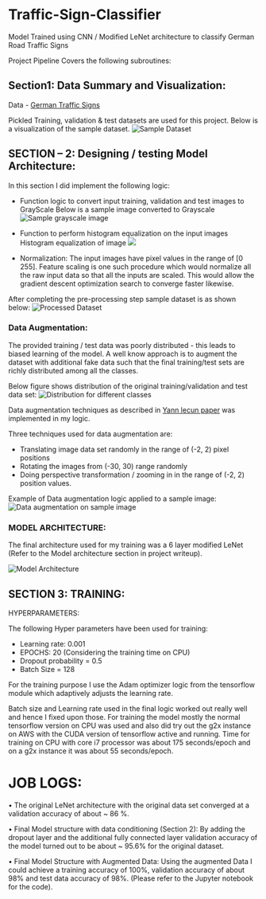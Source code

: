 # Traffic-Sign-Classifier
Model Trained using CNN / Modified LeNet architecture to classify German Road Traffic Signs

Project Pipeline Covers the following subroutines:

## Section1: Data Summary and Visualization:
  
  Data - [German Traffic Signs](http://benchmark.ini.rub.de/?section=gtsrb&subsection=dataset)

  Pickled Training, validation & test datasets are used for this project. 
  Below is a visualization of the sample dataset.
  ![Sample Dataset](https://raw.github.com/aranga81/Traffic-Sign-Classifier/master/output%20images/dataset.png)
    
## SECTION – 2: Designing / testing Model Architecture:

In this section I did implement the following logic:
- Function logic to convert input training, validation and test images to GrayScale
Below is a sample image converted to Grayscale
![Sample grayscale image](https://raw.github.com/aranga81/Traffic-Sign-Classifier/master/output%20images/grayscale.png)

- Function to perform histogram equalization on the input images
Histogram equalization of image
![](https://raw.github.com/aranga81/Traffic-Sign-Classifier/master/output%20images/histogramequalization.png)

- Normalization: 
            The input images have pixel values in the range of [0 255]. Feature scaling is one such procedure which would normalize all the raw input data so that all the inputs are scaled. This would allow the gradient descent optimization search to converge faster likewise.

After completing the pre-processing step sample dataset is as shown below:
![Processed Dataset](https://raw.github.com/aranga81/Traffic-Sign-Classifier/master/output%20images/datapreprocessing.png)


### Data Augmentation:
The provided training / test data was poorly distributed - this leads to biased learning of the model. A well know approach is to augment the dataset with additional fake data such that the final training/test sets are richly distributed among all the classes.

Below figure shows distribution of the original training/validation and test data set:
![Distribution for different classes](https://raw.github.com/aranga81/Traffic-Sign-Classifier/master/output%20images/datadistribution.png)

Data augmentation techniques as described in [Yann lecun paper](http://yann.lecun.com/exdb/publis/pdf/sermanet-ijcnn-11.pdf)
was implemented in my logic. 

Three techniques used for data augmentation are:
-	Translating image data set randomly in the range of (-2, 2) pixel positions
-	Rotating the images from (-30, 30) range randomly
-	Doing perspective transformation / zooming in in the range of (-2, 2) position values.

Example of Data augmentation logic applied to a sample image:
![Data augmentation on sample image](https://raw.github.com/aranga81/Traffic-Sign-Classifier/master/output%20images/dataaugmentation.png)

### MODEL ARCHITECTURE:

The final architecture used for my training was a 6 layer modified LeNet (Refer to the Model architecture section in project writeup).

![Model Architecture](https://raw.github.com/aranga81/Traffic-Sign-Classifier/master/output%20images/ModifiedLeNetModel.PNG)

## SECTION 3: TRAINING:
HYPERPARAMETERS:

The following Hyper parameters have been used for training:

-	Learning rate: 0.001
-	EPOCHS: 20 (Considering the training time on CPU)
-	Dropout probability = 0.5
-	Batch Size = 128

For the training purpose I use the Adam optimizer logic from the tensorflow module which adaptively adjusts the learning rate. 

Batch size and Learning rate used in the final logic worked out really well and hence I fixed upon those.
For training the model mostly the normal tensorflow version on CPU was used and also did try out the g2x instance on AWS with the CUDA version of tensorflow active and running. 
Time for training on CPU with core i7 processor was about 175 seconds/epoch and on a g2x instance it was about 55 seconds/epoch.

# JOB LOGS:

•	The original LeNet architecture with the original data set converged at a validation accuracy of about ~ 86 %.

•	Final Model structure with data conditioning (Section 2): By adding the dropout layer and the additional fully connected layer validation accuracy of the model turned out to be about ~ 95.6% for the original dataset.

•	Final Model Structure with Augmented Data: Using the augmented Data I could achieve a training accuracy of 100%, validation accuracy of about 98% and test data accuracy of 98%. (Please refer to the Jupyter notebook for the code).





